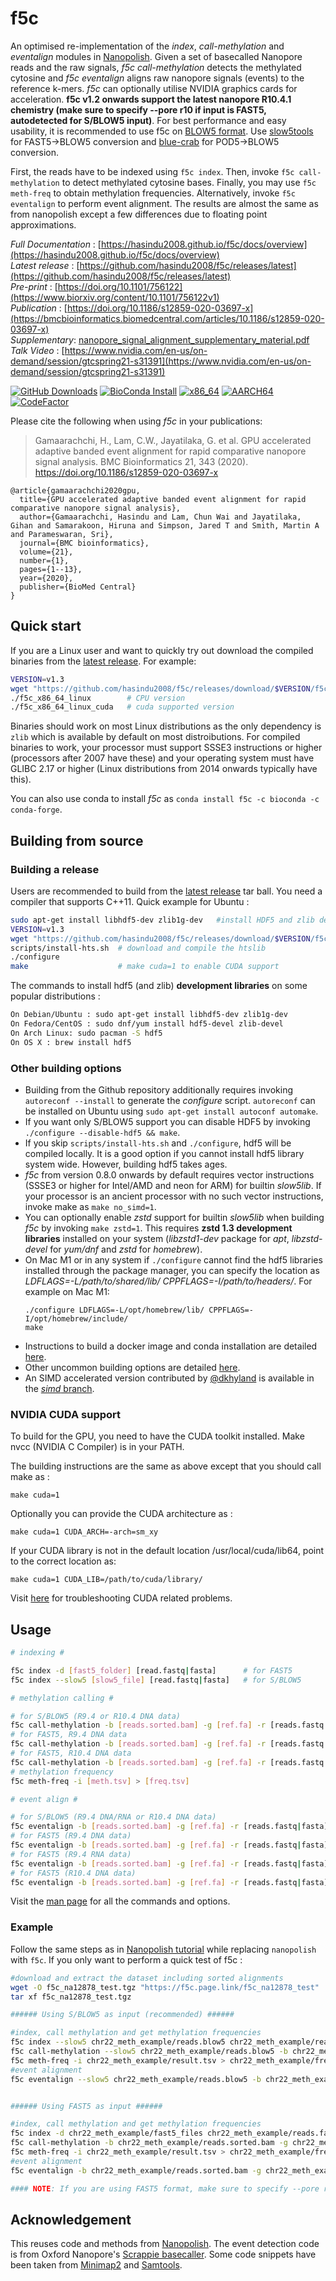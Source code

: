 # f5c

An optimised re-implementation of the *index*, *call-methylation* and *eventalign* modules in [Nanopolish](https://github.com/jts/nanopolish). Given a set of basecalled Nanopore reads and the raw signals, *f5c call-methylation* detects the methylated cytosine and *f5c eventalign* aligns raw nanopore signals (events) to the reference k-mers. *f5c* can optionally utilise NVIDIA graphics cards for acceleration. **f5c v1.2 onwards support the latest nanopore R10.4.1 chemistry (make sure to specify --pore r10 if input is FAST5, autodetected for S/BLOW5 input)**. For best performance and easy usability, it is recommended to use f5c on [BLOW5 format](https://www.nature.com/articles/s41587-021-01147-4). Use [slow5tools](https://github.com/hasindu2008/slow5tools) for FAST5->BLOW5 conversion and [blue-crab](https://github.com/Psy-Fer/blue-crab) for POD5->BLOW5 conversion.

First, the reads have to be indexed using `f5c index`. Then, invoke `f5c call-methylation` to detect methylated cytosine bases. Finally, you may use `f5c meth-freq` to obtain methylation frequencies. Alternatively, invoke `f5c eventalign` to perform event alignment. The results are almost the same as from nanopolish except a few differences due to floating point approximations.

*Full Documentation* : [https://hasindu2008.github.io/f5c/docs/overview](https://hasindu2008.github.io/f5c/docs/overview)<br/>
*Latest release* : [https://github.com/hasindu2008/f5c/releases/latest](https://github.com/hasindu2008/f5c/releases/latest)<br/>
*Pre-print* : [https://doi.org/10.1101/756122](https://www.biorxiv.org/content/10.1101/756122v1)<br/>
*Publication* : [https://doi.org/10.1186/s12859-020-03697-x](https://bmcbioinformatics.biomedcentral.com/articles/10.1186/s12859-020-03697-x)<br/>
*Supplementary*: [nanopore_signal_alignment_supplementary_material.pdf](https://hasindu2008.github.io/f5c/nanopore_signal_alignment_supplementary_material.pdf)<br/>
*Talk Video* : [https://www.nvidia.com/en-us/on-demand/session/gtcspring21-s31391](https://www.nvidia.com/en-us/on-demand/session/gtcspring21-s31391)<br/>

[![GitHub Downloads](https://img.shields.io/github/downloads/hasindu2008/f5c/total?logo=GitHub)](https://github.com/hasindu2008/f5c/releases)
[![BioConda Install](https://img.shields.io/conda/dn/bioconda/f5c?label=BioConda)](https://anaconda.org/bioconda/f5c)
[![x86_64](https://github.com/hasindu2008/f5c/actions/workflows/f5c-x86_64.yml/badge.svg)](https://github.com/hasindu2008/f5c/actions/workflows/f5c-x86_64.yml)
[![AARCH64](https://www.travis-ci.com/hasindu2008/f5c.svg?branch=master)](https://www.travis-ci.com/hasindu2008/f5c)
[![CodeFactor](https://www.codefactor.io/repository/github/hasindu2008/f5c/badge/master)](https://www.codefactor.io/repository/github/hasindu2008/f5c/overview/master)

Please cite the following when using *f5c* in your publications:

> Gamaarachchi, H., Lam, C.W., Jayatilaka, G. et al. GPU accelerated adaptive banded event alignment for rapid comparative nanopore signal analysis. BMC Bioinformatics 21, 343 (2020). https://doi.org/10.1186/s12859-020-03697-x

```
@article{gamaarachchi2020gpu,
  title={GPU accelerated adaptive banded event alignment for rapid comparative nanopore signal analysis},
  author={Gamaarachchi, Hasindu and Lam, Chun Wai and Jayatilaka, Gihan and Samarakoon, Hiruna and Simpson, Jared T and Smith, Martin A and Parameswaran, Sri},
  journal={BMC bioinformatics},
  volume={21},
  number={1},
  pages={1--13},
  year={2020},
  publisher={BioMed Central}
}
```

## Quick start

If you are a Linux user and want to quickly try out download the compiled binaries from the [latest release](https://github.com/hasindu2008/f5c/releases). For example:
```sh
VERSION=v1.3
wget "https://github.com/hasindu2008/f5c/releases/download/$VERSION/f5c-$VERSION-binaries.tar.gz" && tar xvf f5c-$VERSION-binaries.tar.gz && cd f5c-$VERSION/
./f5c_x86_64_linux        # CPU version
./f5c_x86_64_linux_cuda   # cuda supported version
```
Binaries should work on most Linux distributions as the only dependency is `zlib` which is available by default on most distroibutions. For compiled binaries to work, your processor must support SSSE3 instructions or higher (processors after 2007 have these) and your operating system must have GLIBC 2.17 or higher (Linux distributions from 2014 onwards typically have this).

You can also use conda to install *f5c* as `conda install f5c -c bioconda -c conda-forge`.

## Building from source

### Building a release

Users are recommended to build from the  [latest release](https://github.com/hasindu2008/f5c/releases) tar ball. You need a compiler that supports C++11. Quick example for Ubuntu :
```sh
sudo apt-get install libhdf5-dev zlib1g-dev   #install HDF5 and zlib development libraries
VERSION=v1.3
wget "https://github.com/hasindu2008/f5c/releases/download/$VERSION/f5c-$VERSION-release.tar.gz" && tar xvf f5c-$VERSION-release.tar.gz && cd f5c-$VERSION/
scripts/install-hts.sh  # download and compile the htslib
./configure
make                    # make cuda=1 to enable CUDA support
```
The commands to install hdf5 (and zlib) __development libraries__ on some popular distributions :
```sh
On Debian/Ubuntu : sudo apt-get install libhdf5-dev zlib1g-dev
On Fedora/CentOS : sudo dnf/yum install hdf5-devel zlib-devel
On Arch Linux: sudo pacman -S hdf5
On OS X : brew install hdf5
```

### Other building options

- Building from the Github repository additionally requires invoking `autoreconf --install` to generate the *configure* script. `autoreconf` can be installed on Ubuntu using `sudo apt-get install autoconf automake`.
- If you want only S/BLOW5 support you can disable HDF5 by invoking `./configure --disable-hdf5 && make`.
- If you skip `scripts/install-hts.sh` and `./configure`, hdf5 will be compiled locally. It is a good option if you cannot install hdf5 library system wide. However, building hdf5 takes ages.
- *f5c* from version 0.8.0 onwards by default requires vector instructions (SSSE3 or higher for Intel/AMD and neon for ARM) for builtin *slow5lib*. If your processor is an ancient processor with no such vector instructions, invoke make as `make no_simd=1`.
- You can optionally enable *zstd* support for builtin *slow5lib* when building *f5c* by invoking `make zstd=1`. This requires __zstd 1.3 development libraries__ installed on your system (*libzstd1-dev* package for *apt*, *libzstd-devel* for *yum/dnf* and *zstd* for *homebrew*).
- On Mac M1 or in any system if `./configure` cannot find the hdf5 libraries installed through the package manager, you can specify the location as *LDFLAGS=-L/path/to/shared/lib/ CPPFLAGS=-I/path/to/headers/*. For example on Mac M1:
	```
	./configure LDFLAGS=-L/opt/homebrew/lib/ CPPFLAGS=-I/opt/homebrew/include/
	make
	```
- Instructions to build a docker image and conda installation are detailed [here](https://hasindu2008.github.io/f5c/docs/misc-install).
- Other uncommon building options are detailed [here](https://hasindu2008.github.io/f5c/docs/building).
- An SIMD accelerated version contributed by [@dkhyland](https://github.com/dkhyland) is available in the [*simd* branch](https://github.com/hasindu2008/f5c/tree/simd).

### NVIDIA CUDA support

To build for the GPU, you need to have the CUDA toolkit installed. Make nvcc (NVIDIA C Compiler) is in your PATH.

The building instructions are the same as above except that you should call make as :
```
make cuda=1
```
Optionally you can provide the CUDA architecture as :
```
make cuda=1 CUDA_ARCH=-arch=sm_xy
```
If your CUDA library is not in the default location /usr/local/cuda/lib64, point to the correct location as:
```
make cuda=1 CUDA_LIB=/path/to/cuda/library/
```
Visit [here](https://hasindu2008.github.io/f5c/docs/cuda-troubleshoot) for troubleshooting CUDA related problems.

## Usage

```sh
# indexing #

f5c index -d [fast5_folder] [read.fastq|fasta] 		# for FAST5
f5c index --slow5 [slow5_file] [read.fastq|fasta]	# for S/BLOW5

# methylation calling #

# for S/BLOW5 (R9.4 or R10.4 DNA data)
f5c call-methylation -b [reads.sorted.bam] -g [ref.fa] -r [reads.fastq|fasta] --slow5 [slow5_file] > [meth.tsv]
# for FAST5, R9.4 DNA data
f5c call-methylation -b [reads.sorted.bam] -g [ref.fa] -r [reads.fastq|fasta] > [meth.tsv] 
# for FAST5, R10.4 DNA data
f5c call-methylation -b [reads.sorted.bam] -g [ref.fa] -r [reads.fastq|fasta] --pore r10 > [meth.tsv]
# methylation frequency
f5c meth-freq -i [meth.tsv] > [freq.tsv]

# event align #

# for S/BLOW5 (R9.4 DNA/RNA or R10.4 DNA data)
f5c eventalign -b [reads.sorted.bam] -g [ref.fa] -r [reads.fastq|fasta] --slow5 [slow5_file] > [events.tsv]
# for FAST5 (R9.4 DNA data)
f5c eventalign -b [reads.sorted.bam] -g [ref.fa] -r [reads.fastq|fasta]  > [events.tsv]
# for FAST5 (R9.4 RNA data)
f5c eventalign -b [reads.sorted.bam] -g [ref.fa] -r [reads.fastq|fasta] --rna > [events.tsv]
# for FAST5 (R10.4 DNA data)
f5c eventalign -b [reads.sorted.bam] -g [ref.fa] -r [reads.fastq|fasta] --pore r10 > [events.tsv]
```

Visit the [man page](https://hasindu2008.github.io/f5c/docs/commands) for all the commands and options.

### Example

Follow the same steps as in [Nanopolish tutorial](https://nanopolish.readthedocs.io/en/latest/quickstart_call_methylation.html) while replacing `nanopolish` with `f5c`. If you only want to perform a quick test of f5c :
```sh
#download and extract the dataset including sorted alignments
wget -O f5c_na12878_test.tgz "https://f5c.page.link/f5c_na12878_test"
tar xf f5c_na12878_test.tgz

###### Using S/BLOW5 as input (recommended) ######

#index, call methylation and get methylation frequencies
f5c index --slow5 chr22_meth_example/reads.blow5 chr22_meth_example/reads.fastq
f5c call-methylation --slow5 chr22_meth_example/reads.blow5 -b chr22_meth_example/reads.sorted.bam -g chr22_meth_example/humangenome.fa -r chr22_meth_example/reads.fastq > chr22_meth_example/result.tsv
f5c meth-freq -i chr22_meth_example/result.tsv > chr22_meth_example/freq.tsv
#event alignment
f5c eventalign --slow5 chr22_meth_example/reads.blow5 -b chr22_meth_example/reads.sorted.bam -g chr22_meth_example/humangenome.fa -r chr22_meth_example/reads.fastq > chr22_meth_example/events.tsv


###### Using FAST5 as input ######

#index, call methylation and get methylation frequencies
f5c index -d chr22_meth_example/fast5_files chr22_meth_example/reads.fastq
f5c call-methylation -b chr22_meth_example/reads.sorted.bam -g chr22_meth_example/humangenome.fa -r chr22_meth_example/reads.fastq > chr22_meth_example/result.tsv
f5c meth-freq -i chr22_meth_example/result.tsv > chr22_meth_example/freq.tsv
#event alignment
f5c eventalign -b chr22_meth_example/reads.sorted.bam -g chr22_meth_example/humangenome.fa -r chr22_meth_example/reads.fastq > chr22_meth_example/events.tsv

#### NOTE: If you are using FAST5 format, make sure to specify --pore r10 for R10.4.1 data and --rna for RNA data. These are autodetected for S/BLOW5 in latest f5c.

```

## Acknowledgement
This reuses code and methods from [Nanopolish](https://github.com/jts/nanopolish).
The event detection code is from Oxford Nanopore's [Scrappie basecaller](https://github.com/nanoporetech/scrappie).
Some code snippets have been taken from [Minimap2](https://github.com/lh3/minimap2) and [Samtools](http://samtools.sourceforge.net/).
